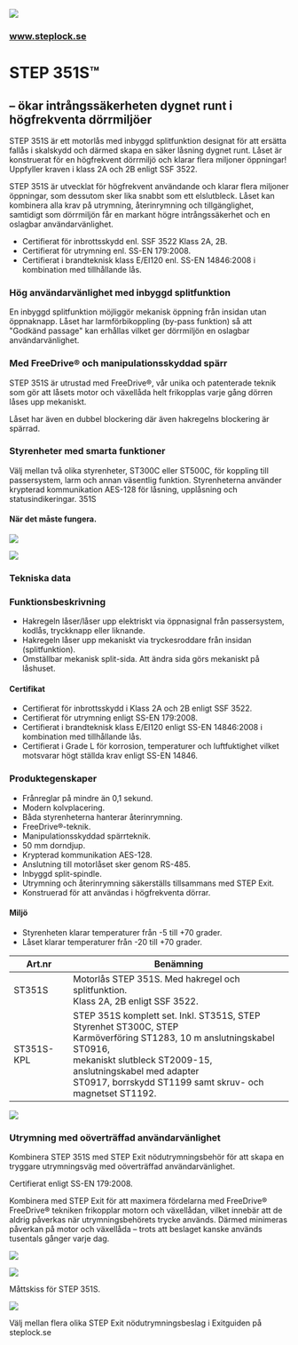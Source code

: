 ![](_page_0_Picture_0.jpeg)

### www.steplock.se

# STEP 351S™

## – ökar intrångssäkerheten dygnet runt i högfrekventa dörrmiljöer

STEP 351S är ett motorlås med inbyggd splitfunktion designat för att ersätta fallås i skalskydd och därmed skapa en säker låsning dygnet runt. Låset är konstruerat för en högfrekvent dörrmiljö och klarar flera miljoner öppningar! Uppfyller kraven i klass 2A och 2B enligt SSF 3522.

STEP 351S är utvecklat för högfrekvent användande och klarar flera miljoner öppningar, som dessutom sker lika snabbt som ett elslutbleck. Låset kan kombinera alla krav på utrymning, återinrymning och tillgänglighet, samtidigt som dörrmiljön får en markant högre intrångssäkerhet och en oslagbar användarvänlighet.

- Certifierat för inbrottsskydd enl. SSF 3522 Klass 2A, 2B.
- Certifierat för utrymning enl. SS-EN 179:2008.
- Certifierat i brandteknisk klass E/EI120 enl. SS-EN 14846:2008 i kombination med tillhållande lås.

### Hög användarvänlighet med inbyggd splitfunktion

En inbyggd splitfunktion möjliggör mekanisk öppning från insidan utan öppnaknapp. Låset har larmförbikoppling (by-pass funktion) så att "Godkänd passage" kan erhållas vilket ger dörrmiljön en oslagbar användarvänlighet.

### Med FreeDrive® och manipulationsskyddad spärr

STEP 351S är utrustad med FreeDrive®, vår unika och patenterade teknik som gör att låsets motor och växellåda helt frikopplas varje gång dörren låses upp mekaniskt.

Låset har även en dubbel blockering där även hakregelns blockering är spärrad.

### Styrenheter med smarta funktioner

Välj mellan två olika styrenheter, ST300C eller ST500C, för koppling till passersystem, larm och annan väsentlig funktion. Styrenheterna använder krypterad kommunikation AES-128 för låsning, upplåsning och statusindikeringar. 351S

#### När det måste fungera.

![](_page_0_Picture_17.jpeg)

![](_page_0_Picture_18.jpeg)

### Tekniska data

### Funktionsbeskrivning

- Hakregeln låser/låser upp elektriskt via öppnasignal från passersystem, kodlås, tryckknapp eller liknande.
- Hakregeln låser upp mekaniskt via tryckesroddare från insidan (splitfunktion).
- Omställbar mekanisk split-sida. Att ändra sida görs mekaniskt på låshuset.

#### Certifikat

- Certifierat för inbrottsskydd i Klass 2A och 2B enligt SSF 3522.
- Certifierat för utrymning enligt SS-EN 179:2008.
- Certifierat i brandteknisk klass E/EI120 enligt SS-EN 14846:2008 i kombination med tillhållande lås.
- Certifierat i Grade L för korrosion, temperaturer och luftfuktighet vilket motsvarar högt ställda krav enligt SS-EN 14846.

### Produktegenskaper

- Frånreglar på mindre än 0,1 sekund.
- Modern kolvplacering.
- Båda styrenheterna hanterar återinrymning.
- FreeDrive®-teknik.
- Manipulationsskyddad spärrteknik.
- 50 mm dorndjup.
- Krypterad kommunikation AES-128.
- Anslutning till motorlåset sker genom RS-485.
- Inbyggd split-spindle.
- Utrymning och återinrymning säkerställs tillsammans med STEP Exit.
- Konstruerad för att användas i högfrekventa dörrar.

#### Miljö

- Styrenheten klarar temperaturer från -5 till +70 grader.
- Låset klarar temperaturer från -20 till +70 grader.

| Art.nr     | Benämning                                                                                                                                                                                                                                              |
|------------|--------------------------------------------------------------------------------------------------------------------------------------------------------------------------------------------------------------------------------------------------------|
| ST351S     | Motorlås STEP 351S. Med hakregel och splitfunktion.<br>Klass 2A, 2B enligt SSF 3522.                                                                                                                                                                   |
| ST351S-KPL | STEP 351S komplett set. Inkl. ST351S, STEP Styrenhet ST300C, STEP<br>Karmöverföring ST1283, 10 m anslutningskabel ST0916,<br>mekaniskt slutbleck ST2009-15, anslutningskabel med adapter<br>ST0917, borrskydd ST1199 samt skruv- och magnetset ST1192. |

![](_page_1_Picture_26.jpeg)

### Utrymning med oöverträffad användarvänlighet

Kombinera STEP 351S med STEP Exit nödutrymningsbehör för att skapa en tryggare utrymningsväg med oöverträffad användarvänlighet.

Certifierat enligt SS-EN 179:2008.

Kombinera med STEP Exit för att maximera fördelarna med FreeDrive® FreeDrive® tekniken frikopplar motorn och växellådan, vilket innebär att de aldrig påverkas när utrymningsbehörets trycke används. Därmed minimeras påverkan på motor och växellåda – trots att beslaget kanske används tusentals gånger varje dag.

![](_page_1_Figure_31.jpeg)

![](_page_1_Figure_32.jpeg)

Måttskiss för STEP 351S.

![](_page_1_Picture_34.jpeg)

Välj mellan flera olika STEP Exit nödutrymningsbeslag i Exitguiden på steplock.se